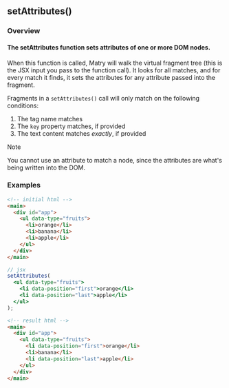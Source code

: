 ## setAttributes()

### Overview

#### The setAttributes function sets attributes of one or more DOM nodes.

When this function is called,
Matry will walk the virtual fragment tree (this is the JSX input you pass to the function call).
It looks for all matches,
and for every match it finds,
it sets the attributes for any attribute passed into the fragment.

Fragments in a `setAttributes()` call will only match on the following conditions:

1. The tag name matches
2. The `key` property matches, if provided
3. The text content matches _exactly_, if provided

> [!NOTE]
> You cannot use an attribute to match a node, since the attributes are what's being written into the DOM.

### Examples

```html
<!-- initial html -->
<main>
  <div id="app">
    <ul data-type="fruits">
      <li>orange</li>
      <li>banana</li>
      <li>apple</li>
    </ul>
  </div>
</main>
```

```jsx
// jsx
setAttributes(
  <ul data-type="fruits">
    <li data-position="first">orange</li>
    <li data-position="last">apple</li>
  </ul>
);
```

```html
<!-- result html -->
<main>
  <div id="app">
    <ul data-type="fruits">
      <li data-position="first">orange</li>
      <li>banana</li>
      <li data-position="last">apple</li>
    </ul>
  </div>
</main>
```
